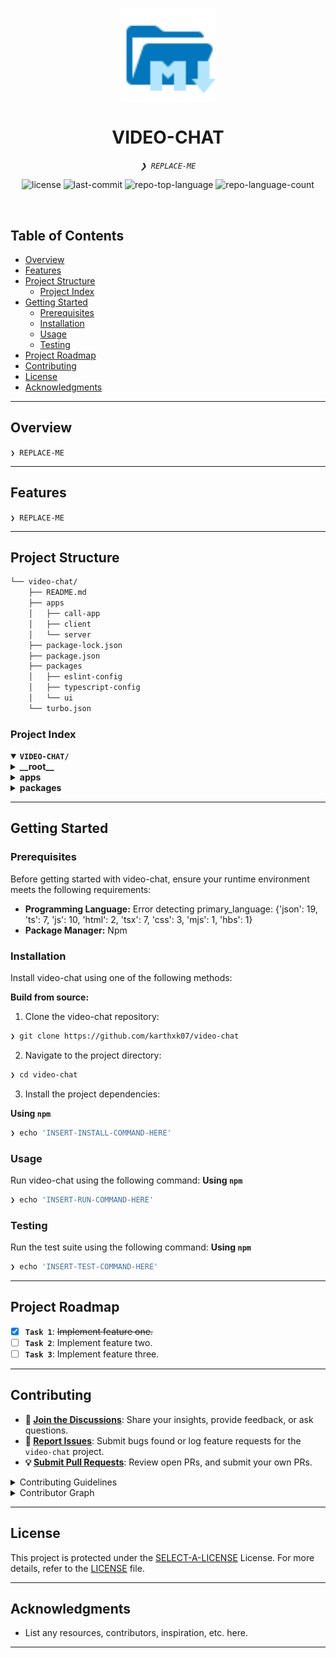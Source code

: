 <p align="center">
    <img src="https://raw.githubusercontent.com/PKief/vscode-material-icon-theme/ec559a9f6bfd399b82bb44393651661b08aaf7ba/icons/folder-markdown-open.svg" align="center" width="30%">
</p>
<p align="center"><h1 align="center">VIDEO-CHAT</h1></p>
<p align="center">
	<em><code>❯ REPLACE-ME</code></em>
</p>
<p align="center">
	<img src="https://img.shields.io/github/license/karthxk07/video-chat?style=default&logo=opensourceinitiative&logoColor=white&color=0080ff" alt="license">
	<img src="https://img.shields.io/github/last-commit/karthxk07/video-chat?style=default&logo=git&logoColor=white&color=0080ff" alt="last-commit">
	<img src="https://img.shields.io/github/languages/top/karthxk07/video-chat?style=default&color=0080ff" alt="repo-top-language">
	<img src="https://img.shields.io/github/languages/count/karthxk07/video-chat?style=default&color=0080ff" alt="repo-language-count">
</p>
<p align="center"><!-- default option, no dependency badges. -->
</p>
<p align="center">
	<!-- default option, no dependency badges. -->
</p>
<br>

##  Table of Contents

- [ Overview](#-overview)
- [ Features](#-features)
- [ Project Structure](#-project-structure)
  - [ Project Index](#-project-index)
- [ Getting Started](#-getting-started)
  - [ Prerequisites](#-prerequisites)
  - [ Installation](#-installation)
  - [ Usage](#-usage)
  - [ Testing](#-testing)
- [ Project Roadmap](#-project-roadmap)
- [ Contributing](#-contributing)
- [ License](#-license)
- [ Acknowledgments](#-acknowledgments)

---

##  Overview

<code>❯ REPLACE-ME</code>

---

##  Features

<code>❯ REPLACE-ME</code>

---

##  Project Structure

```sh
└── video-chat/
    ├── README.md
    ├── apps
    │   ├── call-app
    │   ├── client
    │   └── server
    ├── package-lock.json
    ├── package.json
    ├── packages
    │   ├── eslint-config
    │   ├── typescript-config
    │   └── ui
    └── turbo.json
```


###  Project Index
<details open>
	<summary><b><code>VIDEO-CHAT/</code></b></summary>
	<details> <!-- __root__ Submodule -->
		<summary><b>__root__</b></summary>
		<blockquote>
			<table>
			<tr>
				<td><b><a href='https://github.com/karthxk07/video-chat/blob/master/package.json'>package.json</a></b></td>
				<td><code>❯ REPLACE-ME</code></td>
			</tr>
			<tr>
				<td><b><a href='https://github.com/karthxk07/video-chat/blob/master/turbo.json'>turbo.json</a></b></td>
				<td><code>❯ REPLACE-ME</code></td>
			</tr>
			<tr>
				<td><b><a href='https://github.com/karthxk07/video-chat/blob/master/package-lock.json'>package-lock.json</a></b></td>
				<td><code>❯ REPLACE-ME</code></td>
			</tr>
			</table>
		</blockquote>
	</details>
	<details> <!-- apps Submodule -->
		<summary><b>apps</b></summary>
		<blockquote>
			<details>
				<summary><b>client</b></summary>
				<blockquote>
					<table>
					<tr>
						<td><b><a href='https://github.com/karthxk07/video-chat/blob/master/apps/client/vite.config.ts'>vite.config.ts</a></b></td>
						<td><code>❯ REPLACE-ME</code></td>
					</tr>
					<tr>
						<td><b><a href='https://github.com/karthxk07/video-chat/blob/master/apps/client/tsconfig.app.json'>tsconfig.app.json</a></b></td>
						<td><code>❯ REPLACE-ME</code></td>
					</tr>
					<tr>
						<td><b><a href='https://github.com/karthxk07/video-chat/blob/master/apps/client/package.json'>package.json</a></b></td>
						<td><code>❯ REPLACE-ME</code></td>
					</tr>
					<tr>
						<td><b><a href='https://github.com/karthxk07/video-chat/blob/master/apps/client/tsconfig.node.json'>tsconfig.node.json</a></b></td>
						<td><code>❯ REPLACE-ME</code></td>
					</tr>
					<tr>
						<td><b><a href='https://github.com/karthxk07/video-chat/blob/master/apps/client/postcss.config.js'>postcss.config.js</a></b></td>
						<td><code>❯ REPLACE-ME</code></td>
					</tr>
					<tr>
						<td><b><a href='https://github.com/karthxk07/video-chat/blob/master/apps/client/tsconfig.json'>tsconfig.json</a></b></td>
						<td><code>❯ REPLACE-ME</code></td>
					</tr>
					<tr>
						<td><b><a href='https://github.com/karthxk07/video-chat/blob/master/apps/client/tailwind.config.js'>tailwind.config.js</a></b></td>
						<td><code>❯ REPLACE-ME</code></td>
					</tr>
					<tr>
						<td><b><a href='https://github.com/karthxk07/video-chat/blob/master/apps/client/eslint.config.js'>eslint.config.js</a></b></td>
						<td><code>❯ REPLACE-ME</code></td>
					</tr>
					<tr>
						<td><b><a href='https://github.com/karthxk07/video-chat/blob/master/apps/client/index.html'>index.html</a></b></td>
						<td><code>❯ REPLACE-ME</code></td>
					</tr>
					</table>
					<details>
						<summary><b>src</b></summary>
						<blockquote>
							<table>
							<tr>
								<td><b><a href='https://github.com/karthxk07/video-chat/blob/master/apps/client/src/App.tsx'>App.tsx</a></b></td>
								<td><code>❯ REPLACE-ME</code></td>
							</tr>
							<tr>
								<td><b><a href='https://github.com/karthxk07/video-chat/blob/master/apps/client/src/index.css'>index.css</a></b></td>
								<td><code>❯ REPLACE-ME</code></td>
							</tr>
							<tr>
								<td><b><a href='https://github.com/karthxk07/video-chat/blob/master/apps/client/src/main.tsx'>main.tsx</a></b></td>
								<td><code>❯ REPLACE-ME</code></td>
							</tr>
							<tr>
								<td><b><a href='https://github.com/karthxk07/video-chat/blob/master/apps/client/src/vite-env.d.ts'>vite-env.d.ts</a></b></td>
								<td><code>❯ REPLACE-ME</code></td>
							</tr>
							</table>
							<details>
								<summary><b>constants</b></summary>
								<blockquote>
									<table>
									<tr>
										<td><b><a href='https://github.com/karthxk07/video-chat/blob/master/apps/client/src/constants/api.ts'>api.ts</a></b></td>
										<td><code>❯ REPLACE-ME</code></td>
									</tr>
									</table>
								</blockquote>
							</details>
						</blockquote>
					</details>
				</blockquote>
			</details>
			<details>
				<summary><b>call-app</b></summary>
				<blockquote>
					<table>
					<tr>
						<td><b><a href='https://github.com/karthxk07/video-chat/blob/master/apps/call-app/vite.config.ts'>vite.config.ts</a></b></td>
						<td><code>❯ REPLACE-ME</code></td>
					</tr>
					<tr>
						<td><b><a href='https://github.com/karthxk07/video-chat/blob/master/apps/call-app/tsconfig.app.json'>tsconfig.app.json</a></b></td>
						<td><code>❯ REPLACE-ME</code></td>
					</tr>
					<tr>
						<td><b><a href='https://github.com/karthxk07/video-chat/blob/master/apps/call-app/package.json'>package.json</a></b></td>
						<td><code>❯ REPLACE-ME</code></td>
					</tr>
					<tr>
						<td><b><a href='https://github.com/karthxk07/video-chat/blob/master/apps/call-app/tsconfig.node.json'>tsconfig.node.json</a></b></td>
						<td><code>❯ REPLACE-ME</code></td>
					</tr>
					<tr>
						<td><b><a href='https://github.com/karthxk07/video-chat/blob/master/apps/call-app/postcss.config.js'>postcss.config.js</a></b></td>
						<td><code>❯ REPLACE-ME</code></td>
					</tr>
					<tr>
						<td><b><a href='https://github.com/karthxk07/video-chat/blob/master/apps/call-app/tsconfig.json'>tsconfig.json</a></b></td>
						<td><code>❯ REPLACE-ME</code></td>
					</tr>
					<tr>
						<td><b><a href='https://github.com/karthxk07/video-chat/blob/master/apps/call-app/tailwind.config.js'>tailwind.config.js</a></b></td>
						<td><code>❯ REPLACE-ME</code></td>
					</tr>
					<tr>
						<td><b><a href='https://github.com/karthxk07/video-chat/blob/master/apps/call-app/eslint.config.js'>eslint.config.js</a></b></td>
						<td><code>❯ REPLACE-ME</code></td>
					</tr>
					<tr>
						<td><b><a href='https://github.com/karthxk07/video-chat/blob/master/apps/call-app/index.html'>index.html</a></b></td>
						<td><code>❯ REPLACE-ME</code></td>
					</tr>
					</table>
					<details>
						<summary><b>src</b></summary>
						<blockquote>
							<table>
							<tr>
								<td><b><a href='https://github.com/karthxk07/video-chat/blob/master/apps/call-app/src/App.tsx'>App.tsx</a></b></td>
								<td><code>❯ REPLACE-ME</code></td>
							</tr>
							<tr>
								<td><b><a href='https://github.com/karthxk07/video-chat/blob/master/apps/call-app/src/index.css'>index.css</a></b></td>
								<td><code>❯ REPLACE-ME</code></td>
							</tr>
							<tr>
								<td><b><a href='https://github.com/karthxk07/video-chat/blob/master/apps/call-app/src/App.css'>App.css</a></b></td>
								<td><code>❯ REPLACE-ME</code></td>
							</tr>
							<tr>
								<td><b><a href='https://github.com/karthxk07/video-chat/blob/master/apps/call-app/src/main.tsx'>main.tsx</a></b></td>
								<td><code>❯ REPLACE-ME</code></td>
							</tr>
							<tr>
								<td><b><a href='https://github.com/karthxk07/video-chat/blob/master/apps/call-app/src/vite-env.d.ts'>vite-env.d.ts</a></b></td>
								<td><code>❯ REPLACE-ME</code></td>
							</tr>
							</table>
							<details>
								<summary><b>constants</b></summary>
								<blockquote>
									<table>
									<tr>
										<td><b><a href='https://github.com/karthxk07/video-chat/blob/master/apps/call-app/src/constants/api.ts'>api.ts</a></b></td>
										<td><code>❯ REPLACE-ME</code></td>
									</tr>
									</table>
								</blockquote>
							</details>
						</blockquote>
					</details>
				</blockquote>
			</details>
			<details>
				<summary><b>server</b></summary>
				<blockquote>
					<table>
					<tr>
						<td><b><a href='https://github.com/karthxk07/video-chat/blob/master/apps/server/package.json'>package.json</a></b></td>
						<td><code>❯ REPLACE-ME</code></td>
					</tr>
					<tr>
						<td><b><a href='https://github.com/karthxk07/video-chat/blob/master/apps/server/server.js'>server.js</a></b></td>
						<td><code>❯ REPLACE-ME</code></td>
					</tr>
					</table>
				</blockquote>
			</details>
		</blockquote>
	</details>
	<details> <!-- packages Submodule -->
		<summary><b>packages</b></summary>
		<blockquote>
			<details>
				<summary><b>typescript-config</b></summary>
				<blockquote>
					<table>
					<tr>
						<td><b><a href='https://github.com/karthxk07/video-chat/blob/master/packages/typescript-config/nextjs.json'>nextjs.json</a></b></td>
						<td><code>❯ REPLACE-ME</code></td>
					</tr>
					<tr>
						<td><b><a href='https://github.com/karthxk07/video-chat/blob/master/packages/typescript-config/base.json'>base.json</a></b></td>
						<td><code>❯ REPLACE-ME</code></td>
					</tr>
					<tr>
						<td><b><a href='https://github.com/karthxk07/video-chat/blob/master/packages/typescript-config/package.json'>package.json</a></b></td>
						<td><code>❯ REPLACE-ME</code></td>
					</tr>
					<tr>
						<td><b><a href='https://github.com/karthxk07/video-chat/blob/master/packages/typescript-config/react-library.json'>react-library.json</a></b></td>
						<td><code>❯ REPLACE-ME</code></td>
					</tr>
					</table>
				</blockquote>
			</details>
			<details>
				<summary><b>ui</b></summary>
				<blockquote>
					<table>
					<tr>
						<td><b><a href='https://github.com/karthxk07/video-chat/blob/master/packages/ui/package.json'>package.json</a></b></td>
						<td><code>❯ REPLACE-ME</code></td>
					</tr>
					<tr>
						<td><b><a href='https://github.com/karthxk07/video-chat/blob/master/packages/ui/eslint.config.mjs'>eslint.config.mjs</a></b></td>
						<td><code>❯ REPLACE-ME</code></td>
					</tr>
					<tr>
						<td><b><a href='https://github.com/karthxk07/video-chat/blob/master/packages/ui/tsconfig.json'>tsconfig.json</a></b></td>
						<td><code>❯ REPLACE-ME</code></td>
					</tr>
					</table>
					<details>
						<summary><b>turbo</b></summary>
						<blockquote>
							<details>
								<summary><b>generators</b></summary>
								<blockquote>
									<table>
									<tr>
										<td><b><a href='https://github.com/karthxk07/video-chat/blob/master/packages/ui/turbo/generators/config.ts'>config.ts</a></b></td>
										<td><code>❯ REPLACE-ME</code></td>
									</tr>
									</table>
									<details>
										<summary><b>templates</b></summary>
										<blockquote>
											<table>
											<tr>
												<td><b><a href='https://github.com/karthxk07/video-chat/blob/master/packages/ui/turbo/generators/templates/component.hbs'>component.hbs</a></b></td>
												<td><code>❯ REPLACE-ME</code></td>
											</tr>
											</table>
										</blockquote>
									</details>
								</blockquote>
							</details>
						</blockquote>
					</details>
					<details>
						<summary><b>src</b></summary>
						<blockquote>
							<table>
							<tr>
								<td><b><a href='https://github.com/karthxk07/video-chat/blob/master/packages/ui/src/button.tsx'>button.tsx</a></b></td>
								<td><code>❯ REPLACE-ME</code></td>
							</tr>
							<tr>
								<td><b><a href='https://github.com/karthxk07/video-chat/blob/master/packages/ui/src/code.tsx'>code.tsx</a></b></td>
								<td><code>❯ REPLACE-ME</code></td>
							</tr>
							<tr>
								<td><b><a href='https://github.com/karthxk07/video-chat/blob/master/packages/ui/src/card.tsx'>card.tsx</a></b></td>
								<td><code>❯ REPLACE-ME</code></td>
							</tr>
							</table>
						</blockquote>
					</details>
				</blockquote>
			</details>
			<details>
				<summary><b>eslint-config</b></summary>
				<blockquote>
					<table>
					<tr>
						<td><b><a href='https://github.com/karthxk07/video-chat/blob/master/packages/eslint-config/base.js'>base.js</a></b></td>
						<td><code>❯ REPLACE-ME</code></td>
					</tr>
					<tr>
						<td><b><a href='https://github.com/karthxk07/video-chat/blob/master/packages/eslint-config/react-internal.js'>react-internal.js</a></b></td>
						<td><code>❯ REPLACE-ME</code></td>
					</tr>
					<tr>
						<td><b><a href='https://github.com/karthxk07/video-chat/blob/master/packages/eslint-config/package.json'>package.json</a></b></td>
						<td><code>❯ REPLACE-ME</code></td>
					</tr>
					<tr>
						<td><b><a href='https://github.com/karthxk07/video-chat/blob/master/packages/eslint-config/next.js'>next.js</a></b></td>
						<td><code>❯ REPLACE-ME</code></td>
					</tr>
					</table>
				</blockquote>
			</details>
		</blockquote>
	</details>
</details>

---
##  Getting Started

###  Prerequisites

Before getting started with video-chat, ensure your runtime environment meets the following requirements:

- **Programming Language:** Error detecting primary_language: {'json': 19, 'ts': 7, 'js': 10, 'html': 2, 'tsx': 7, 'css': 3, 'mjs': 1, 'hbs': 1}
- **Package Manager:** Npm


###  Installation

Install video-chat using one of the following methods:

**Build from source:**

1. Clone the video-chat repository:
```sh
❯ git clone https://github.com/karthxk07/video-chat
```

2. Navigate to the project directory:
```sh
❯ cd video-chat
```

3. Install the project dependencies:


**Using `npm`** &nbsp; [<img align="center" src="" />]()

```sh
❯ echo 'INSERT-INSTALL-COMMAND-HERE'
```




###  Usage
Run video-chat using the following command:
**Using `npm`** &nbsp; [<img align="center" src="" />]()

```sh
❯ echo 'INSERT-RUN-COMMAND-HERE'
```


###  Testing
Run the test suite using the following command:
**Using `npm`** &nbsp; [<img align="center" src="" />]()

```sh
❯ echo 'INSERT-TEST-COMMAND-HERE'
```


---
##  Project Roadmap

- [X] **`Task 1`**: <strike>Implement feature one.</strike>
- [ ] **`Task 2`**: Implement feature two.
- [ ] **`Task 3`**: Implement feature three.

---

##  Contributing

- **💬 [Join the Discussions](https://github.com/karthxk07/video-chat/discussions)**: Share your insights, provide feedback, or ask questions.
- **🐛 [Report Issues](https://github.com/karthxk07/video-chat/issues)**: Submit bugs found or log feature requests for the `video-chat` project.
- **💡 [Submit Pull Requests](https://github.com/karthxk07/video-chat/blob/main/CONTRIBUTING.md)**: Review open PRs, and submit your own PRs.

<details closed>
<summary>Contributing Guidelines</summary>

1. **Fork the Repository**: Start by forking the project repository to your github account.
2. **Clone Locally**: Clone the forked repository to your local machine using a git client.
   ```sh
   git clone https://github.com/karthxk07/video-chat
   ```
3. **Create a New Branch**: Always work on a new branch, giving it a descriptive name.
   ```sh
   git checkout -b new-feature-x
   ```
4. **Make Your Changes**: Develop and test your changes locally.
5. **Commit Your Changes**: Commit with a clear message describing your updates.
   ```sh
   git commit -m 'Implemented new feature x.'
   ```
6. **Push to github**: Push the changes to your forked repository.
   ```sh
   git push origin new-feature-x
   ```
7. **Submit a Pull Request**: Create a PR against the original project repository. Clearly describe the changes and their motivations.
8. **Review**: Once your PR is reviewed and approved, it will be merged into the main branch. Congratulations on your contribution!
</details>

<details closed>
<summary>Contributor Graph</summary>
<br>
<p align="left">
   <a href="https://github.com{/karthxk07/video-chat/}graphs/contributors">
      <img src="https://contrib.rocks/image?repo=karthxk07/video-chat">
   </a>
</p>
</details>

---

##  License

This project is protected under the [SELECT-A-LICENSE](https://choosealicense.com/licenses) License. For more details, refer to the [LICENSE](https://choosealicense.com/licenses/) file.

---

##  Acknowledgments

- List any resources, contributors, inspiration, etc. here.

---
